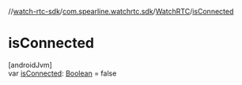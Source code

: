 //[watch-rtc-sdk](../../../index.md)/[com.spearline.watchrtc.sdk](../index.md)/[WatchRTC](index.md)/[isConnected](is-connected.md)

# isConnected

[androidJvm]\
var [isConnected](is-connected.md): [Boolean](https://kotlinlang.org/api/latest/jvm/stdlib/kotlin/-boolean/index.html) = false
